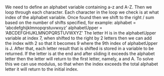 We need to define an alphabet variable containing a-z and A-Z.
Then we loop through each character.
Each character in the loop we check is at what index of the alphabet variable.
Once found then we shift to the right / sum based on the number of shifts specified, for example:
alphabet = ‘abcdefghijklmnopqrstuvwxyz’
alphabetUpper = ‘ABCDEFGHIJKLMNOPQRSTUVWXYZ’
The letter H is in the alphabetUpper variable at index 7, when shifted to the right by 2 letters then we can add the index with 2 so that it becomes 9 where the 9th index of alphabetUpper is J.
After that, each letter result that is shifted is stored in a variable to be returned.
If the letter is at the end and after sliding it exceeds the alphabet letter then the letter will return to the first letter, namely, a and A. To solve this we can use modulus, so that when the index exceeds the total alphabet letter it will return to the initial index.